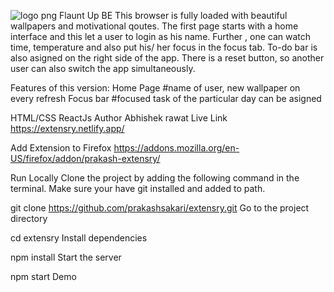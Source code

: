 ![logo png](https://github.com/Abhirawat623/Flauntup-extension/assets/131130116/0847be5b-240f-499c-a032-f75503876284)
Flaunt Up BE
This browser is fully loaded with beautiful wallpapers and motivational qoutes.
The first page starts with a home interface and this let a user to login as his name.
Further , one can watch time, temperature and also put his/ her focus in the focus tab.
To-do bar is also asigned on the right side of the app.
There is a reset button, so another user can also switch the app simultaneously.

Features of this version:
Home Page
#name of user, new wallpaper on every refresh
Focus bar
#focused task of the particular day can be asigned

HTML/CSS
ReactJs
Author
Abhishek rawat 
Live Link
https://extensry.netlify.app/

Add Extension to Firefox
https://addons.mozilla.org/en-US/firefox/addon/prakash-extensry/

Run Locally
Clone the project by adding the following command in the terminal. Make sure your have git installed and added to path.

  git clone https://github.com/prakashsakari/extensry.git
Go to the project directory

  cd extensry
Install dependencies

  npm install
Start the server

  npm start
Demo
